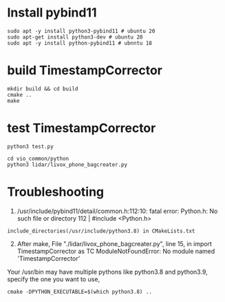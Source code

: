 # Install pybind11
```
sudo apt -y install python3-pybind11 # ubuntu 20
sudo apt-get install python3-dev # ubuntu 20
sudo apt -y install python-pybind11 # ubnntu 18
```

# build TimestampCorrector
```
mkdir build && cd build
cmake ..
make
```

# test TimestampCorrector
```
python3 test.py

cd vio_common/python
python3 lidar/livox_phone_bagcreater.py
```

# Troubleshooting

1. /usr/include/pybind11/detail/common.h:112:10: fatal error: Python.h: No such file or directory
  112 | #include <Python.h>

```
include_directories(/usr/include/python3.8) in CMakeLists.txt
```

2. After make, File "./lidar/livox_phone_bagcreater.py", line 15, in <module>
    import TimestampCorrector as TC
ModuleNotFoundError: No module named 'TimestampCorrector'

Your /usr/bin may have multiple pythons like python3.8 and python3.9, specify the one you want to use,
```
cmake -DPYTHON_EXECUTABLE=$(which python3.8) ..
```
